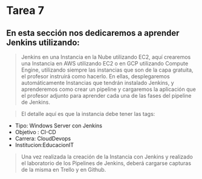 # Tarea 7

## En esta sección nos dedicaremos a aprender Jenkins utilizando:
 
> Jenkins en una Instancia en la Nube utilizando EC2, aquí crearemos una Instancia en AWS utilizando EC2 o en GCP utilizando Compute Engine, utilizando siempre las instancias que son de la capa gratuita, el profesor instruirá como hacerlo. En ellas, desplegaremos automáticamente Instancias que tendrán instalado Jenkins, y aprenderemos como crear un pipeline y cargaremos la aplicación que el profesor adjunto para aprender cada una de las fases del pipeline de Jenkins.

> El detalle aquí es que la instancia debe tener las tags:

* 	Tipo: Windows Server con Jenkins
*	Objetivo : CI-CD
*	Carrera: CloudDevops
*	Institucion:EducacionIT

> Una vez realizada la creación de la Instancia con Jenkins y realizado el laboratorio de los Pipelines de Jenkins, deberá cargarse capturas de la misma en Trello y en Github.
